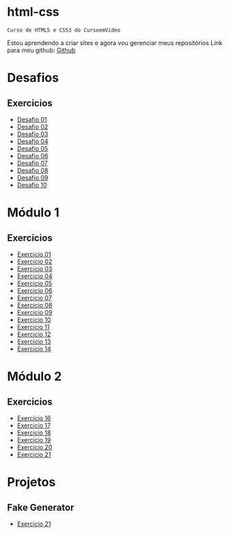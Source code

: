 # html-css
    Curso de HTML5 e CSS3 do CursoemVideo

Estou aprendendo a criar sites e agora vou gerenciar meus repositórios
Link para meu github: <a href="https://github.com/LucasBoaretto/" target="_blank">Github</a>

# Desafios
## Exercicios
* <a href="https://lucasboaretto.github.io/Curso-FrontEnd/HTML-CSS/Módulo 1/Desafio 001">Desafio 01</a>
* <a href="https://lucasboaretto.github.io/Curso-FrontEnd/HTML-CSS/Módulo 1/Desafio 002">Desafio 02</a>
* <a href="https://lucasboaretto.github.io/Curso-FrontEnd/HTML-CSS/Módulo 1/Desafio 003">Desafio 03</a>
* <a href="https://lucasboaretto.github.io/Curso-FrontEnd/HTML-CSS/Módulo 1/Desafio 004">Desafio 04</a>
* <a href="https://lucasboaretto.github.io/Curso-FrontEnd/HTML-CSS/Módulo 1/Desafio 005">Desafio 05</a>
* <a href="https://lucasboaretto.github.io/Curso-FrontEnd/HTML-CSS/Módulo 1/Desafio 006">Desafio 06</a>
* <a href="https://lucasboaretto.github.io/Curso-FrontEnd/HTML-CSS/Módulo 1/Desafio 007">Desafio 07</a>
* <a href="https://lucasboaretto.github.io/Curso-FrontEnd/HTML-CSS/Módulo 1/Desafio 008">Desafio 08</a>
* <a href="https://lucasboaretto.github.io/Curso-FrontEnd/HTML-CSS/Módulo 1/Desafio 009">Desafio 09</a>
* <a href="https://lucasboaretto.github.io/Curso-FrontEnd/HTML-CSS/Módulo 2/Desafio010/android.html">Desafio 10</a>

# Módulo 1
## Exercicios
* <a href="https://lucasboaretto.github.io/Curso-FrontEnd/HTML-CSS/M%C3%B3dulo%201/Ex001/">Exercicio 01</a>
* <a href="https://lucasboaretto.github.io/Curso-FrontEnd/HTML-CSS/M%C3%B3dulo%201/Ex002/">Exercicio 02</a>
* <a href="https://lucasboaretto.github.io/Curso-FrontEnd/HTML-CSS/M%C3%B3dulo%201/Ex003/">Exercicio 03</a>
* <a href="https://lucasboaretto.github.io/Curso-FrontEnd/HTML-CSS/M%C3%B3dulo%201/Ex004/">Exercicio 04</a>
* <a href="https://lucasboaretto.github.io/Curso-FrontEnd/HTML-CSS/M%C3%B3dulo%201/Ex005/">Exercicio 05</a>
* <a href="https://lucasboaretto.github.io/Curso-FrontEnd/HTML-CSS/M%C3%B3dulo%201/Ex006/">Exercicio 06</a>
* <a href="https://lucasboaretto.github.io/Curso-FrontEnd/HTML-CSS/M%C3%B3dulo%201/Ex007/">Exercicio 07</a>
* <a href="https://lucasboaretto.github.io/Curso-FrontEnd/HTML-CSS/M%C3%B3dulo%201/Ex008/">Exercicio 08</a>
* <a href="https://lucasboaretto.github.io/Curso-FrontEnd/HTML-CSS/M%C3%B3dulo%201/Ex009/">Exercicio 09</a>
* <a href="https://lucasboaretto.github.io/Curso-FrontEnd/HTML-CSS/M%C3%B3dulo%201/Ex010/">Exercicio 10</a>
* <a href="https://lucasboaretto.github.io/Curso-FrontEnd/HTML-CSS/M%C3%B3dulo%201/Ex011/">Exercicio 11</a>
* <a href="https://lucasboaretto.github.io/Curso-FrontEnd/HTML-CSS/M%C3%B3dulo%201/Ex012/">Exercicio 12</a>
* <a href="https://lucasboaretto.github.io/Curso-FrontEnd/HTML-CSS/M%C3%B3dulo%201/Ex013/">Exercicio 13</a>
* <a href="https://lucasboaretto.github.io/Curso-FrontEnd/HTML-CSS/M%C3%B3dulo%201/Ex014/">Exercicio 14</a>

# Módulo 2
## Exercicios
* <a href="https://lucasboaretto.github.io/Curso-FrontEnd/HTML-CSS/M%C3%B3dulo%201/Ex016/">Exercicio 16</a>
* <a href="https://lucasboaretto.github.io/Curso-FrontEnd/HTML-CSS/M%C3%B3dulo%201/Ex017/">Exercicio 17</a>
* <a href="https://lucasboaretto.github.io/Curso-FrontEnd/HTML-CSS/M%C3%B3dulo%201/Ex018/">Exercicio 18</a>
* <a href="https://lucasboaretto.github.io/Curso-FrontEnd/HTML-CSS/M%C3%B3dulo%201/Ex019/">Exercicio 19</a>
* <a href="https://lucasboaretto.github.io/Curso-FrontEnd/HTML-CSS/M%C3%B3dulo%201/Ex020/">Exercicio 20</a>
* <a href="https://lucasboaretto.github.io/Curso-FrontEnd/HTML-CSS/M%C3%B3dulo%201/Ex021/">Exercicio 21</a>

# Projetos
## Fake Generator
* <a href="https://lucasboaretto.github.io/Curso-FrontEnd/FakeGenerator - trabalho final">Exercicio 21</a>


